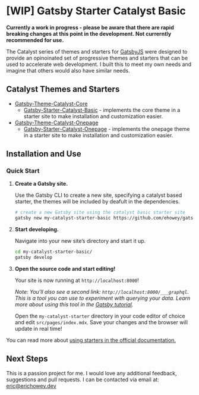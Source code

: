 # \[WIP\] Gatsby Starter Catalyst Basic

**Currently a work in progress - please be aware that there are rapid breaking changes at this point in the development. Not currerntly recommended for use.**

The Catalyst series of themes and starters for [GatsbyJS](https://www.gatsbyjs.org/) were designed to provide an opinoinated set of progressive themes and starters that can be used to accelerate web development. I built this to meet my own needs and imagine that others would also have similar needs. 

## Catalyst Themes and Starters

* [Gatsby-Theme-Catalyst-Core](https://github.com/ehowey/gatsby-theme-catalyst-core)
  * [Gatsby-Starter-Catalyst-Basic](https://github.com/ehowey/gatsby-starter-catalyst-basic) - implements the core theme in a starter site to make installation and customization easier.
* [Gatsby-Theme-Catalyst-Onepage](https://github.com/ehowey/gatsby-theme-catalyst-onepage)
  * [Gatsby-Starter-Catalyst-Onepage](https://github.com/ehowey/gatsby-starter-catalyst-onepage) - implements the onepage theme in a starter site to make installation and customization easier.
  
## Installation and Use

### Quick Start

1.  **Create a Gatsby site.**

    Use the Gatsby CLI to create a new site, specifying a catalyst based starter, the themes will be included by deafult in the dependencies.

    ```sh
    # create a new Gatsby site using the catalyst basic starter site
    gatsby new my-catalyst-starter-basic https://github.com/ehowey/gatsby-starter-catalyst-basic
    ```

1.  **Start developing.**

    Navigate into your new site’s directory and start it up.

    ```sh
    cd my-catalyst-starter-basic/
    gatsby develop
    ```

1.  **Open the source code and start editing!**

    Your site is now running at `http://localhost:8000`!

    _Note: You'll also see a second link: _`http://localhost:8000/___graphql`_. This is a tool you can use to experiment with querying your data. Learn more about using this tool in the [Gatsby tutorial](https://www.gatsbyjs.org/tutorial/part-five/#introducing-graphiql)._

    Open the `my-catalyst-starter` directory in your code editor of choice and edit `src/pages/index.mdx`. Save your changes and the browser will update in real time!
    
You can read more about [using starters in the official documentation.](https://www.gatsbyjs.org/docs/starters/)

## Next Steps

This is a passion project for me.  I would love any additional feedback, suggestions and pull requests.  I can be contacted via email at: <eric@erichowey.dev>
